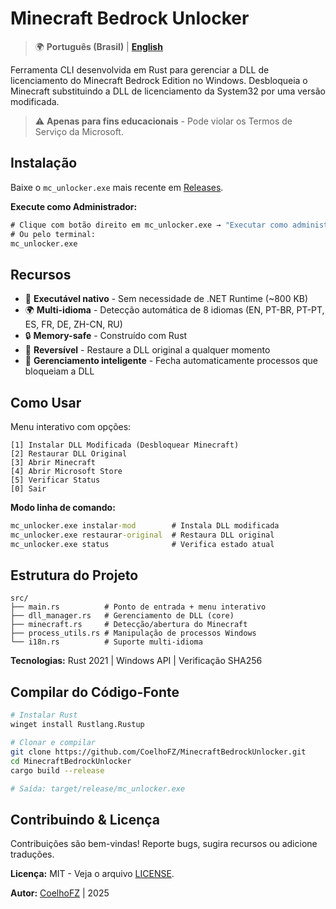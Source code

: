 # Minecraft Bedrock Unlocker

> 🌍 **Português (Brasil)** | **[English](README.md)**

Ferramenta CLI desenvolvida em Rust para gerenciar a DLL de licenciamento do Minecraft Bedrock Edition no Windows.
Desbloqueia o Minecraft substituindo a DLL de licenciamento da System32 por uma versão modificada.

> ⚠️ **Apenas para fins educacionais** - Pode violar os Termos de Serviço da Microsoft.

## Instalação

Baixe o `mc_unlocker.exe` mais recente em [Releases](https://github.com/CoelhoFZ/MinecraftBedrockUnlocker/releases).

**Execute como Administrador:**
```cmd
# Clique com botão direito em mc_unlocker.exe → "Executar como administrador"
# Ou pelo terminal:
mc_unlocker.exe
```

## Recursos

- 🚀 **Executável nativo** - Sem necessidade de .NET Runtime (~800 KB)
- 🌍 **Multi-idioma** - Detecção automática de 8 idiomas (EN, PT-BR, PT-PT, ES, FR, DE, ZH-CN, RU)
- 🔒 **Memory-safe** - Construído com Rust
- 🔄 **Reversível** - Restaure a DLL original a qualquer momento
- 🔐 **Gerenciamento inteligente** - Fecha automaticamente processos que bloqueiam a DLL

## Como Usar

Menu interativo com opções:
```
[1] Instalar DLL Modificada (Desbloquear Minecraft)
[2] Restaurar DLL Original
[3] Abrir Minecraft
[4] Abrir Microsoft Store
[5] Verificar Status
[0] Sair
```

**Modo linha de comando:**
```cmd
mc_unlocker.exe instalar-mod        # Instala DLL modificada
mc_unlocker.exe restaurar-original  # Restaura DLL original
mc_unlocker.exe status              # Verifica estado atual
```

## Estrutura do Projeto

```
src/
├── main.rs          # Ponto de entrada + menu interativo
├── dll_manager.rs   # Gerenciamento de DLL (core)
├── minecraft.rs     # Detecção/abertura do Minecraft
├── process_utils.rs # Manipulação de processos Windows
└── i18n.rs          # Suporte multi-idioma
```

**Tecnologias:** Rust 2021 | Windows API | Verificação SHA256

## Compilar do Código-Fonte

```bash
# Instalar Rust
winget install Rustlang.Rustup

# Clonar e compilar
git clone https://github.com/CoelhoFZ/MinecraftBedrockUnlocker.git
cd MinecraftBedrockUnlocker
cargo build --release

# Saída: target/release/mc_unlocker.exe
```

## Contribuindo & Licença

Contribuições são bem-vindas! Reporte bugs, sugira recursos ou adicione traduções.

**Licença:** MIT - Veja o arquivo [LICENSE](LICENSE).

**Autor:** [CoelhoFZ](https://www.youtube.com/@CoelhoFZ) | 2025
